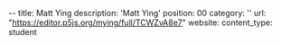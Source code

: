 -- title: Matt Ying description: 'Matt Ying' position: 00 category: '' url: "https://editor.p5js.org/mying/full/TCWZvA8e7" website: content_type: student
